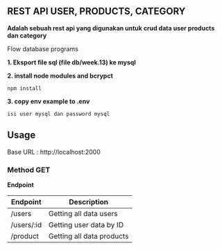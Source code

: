 ## REST API USER, PRODUCTS, CATEGORY

**Adalah sebuah rest api yang digunakan untuk crud data user products dan category**

Flow database programs

**1. Eksport file sql (file db/week.13) ke mysql**

**2. install node modules and bcrypct**
```
npm install
```
**3. copy env example to .env**
```
isi user mysql dan password mysql 
```

## Usage 

Base URL : http://localhost:2000

### Method GET

**Endpoint**

| Endpoint  | Description |
| ------------- | ------------- |
| /users  | Getting all data users  |
| /users/:id  | Getting user data by ID  |
| /product | Getting all data products |

### 
